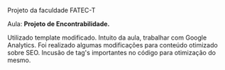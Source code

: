 Projeto da faculdade FATEC-T 

Aula: 
<b>Projeto de Encontrabilidade. </b>

Utilizado template modificado. Intuito da aula, trabalhar com Google Analytics.
Foi realizado algumas modificações para conteúdo otimizado sobre SEO.
Incusão de tag's importantes no código para otimização do mesmo.

